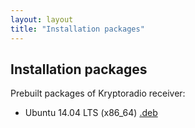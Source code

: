 ```yaml
---
layout: layout
title: "Installation packages"
---
```


## Installation packages

Prebuilt packages of Kryptoradio receiver:

* Ubuntu 14.04 LTS (x86_64) [.deb](haskell-kryptoradio-receiver-utils_0.0.1_amd64.deb)
